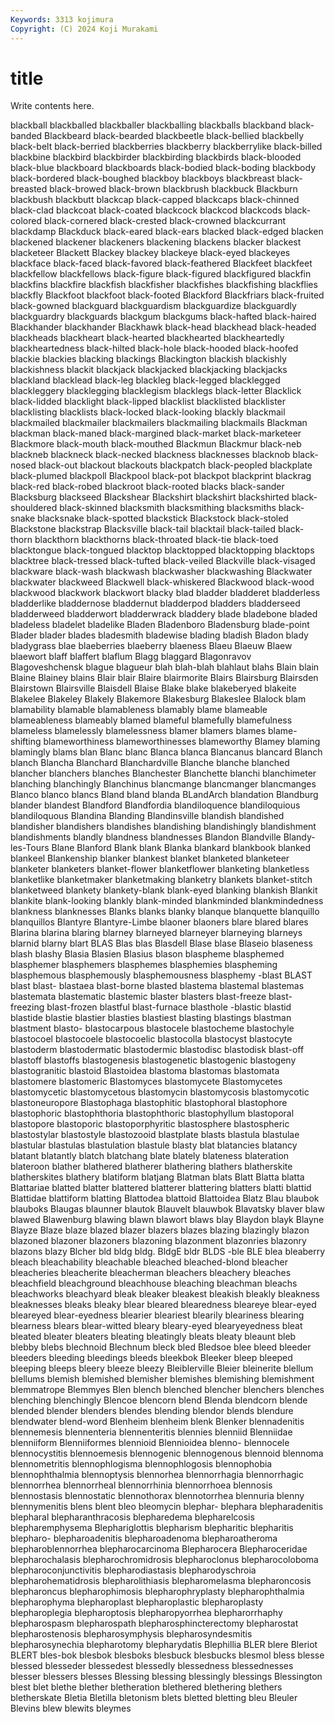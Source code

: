 ```yaml
---
Keywords: 3313 kojimura
Copyright: (C) 2024 Koji Murakami
---
```


# title

Write contents here.




blackball blackballed blackballer blackballing blackballs blackband black-banded Blackbeard black-bearded blackbeetle
black-bellied blackbelly black-belt black-berried blackberries blackberry blackberrylike black-billed blackbine blackbird
blackbirder blackbirding blackbirds black-blooded black-blue blackboard blackboards black-bodied black-boding blackbody
black-bordered black-boughed blackboy blackboys blackbreast black-breasted black-browed black-brown blackbrush blackbuck
Blackburn blackbush blackbutt blackcap black-capped blackcaps black-chinned black-clad blackcoat black-coated
blackcock blackcod blackcods black-colored black-cornered black-crested black-crowned blackcurrant blackdamp Blackduck
black-eared black-ears blacked black-edged blacken blackened blackener blackeners blackening blackens
blacker blackest blacketeer Blackett Blackey blackey blackeye black-eyed blackeyes blackface
black-faced black-favored black-feathered Blackfeet blackfeet blackfellow blackfellows black-figure black-figured blackfigured
blackfin blackfins blackfire blackfish blackfisher blackfishes blackfishing blackflies blackfly Blackfoot
blackfoot black-footed Blackford Blackfriars black-fruited black-gowned blackguard blackguardism blackguardize blackguardly
blackguardry blackguards blackgum blackgums black-hafted black-haired Blackhander blackhander Blackhawk black-head
blackhead black-headed blackheads blackheart black-hearted blackhearted blackheartedly blackheartedness black-hilted black-hole
black-hooded black-hoofed blackie blackies blacking blackings Blackington blackish blackishly blackishness
blackit blackjack blackjacked blackjacking blackjacks blackland blacklead black-leg blackleg black-legged
blacklegged blackleggery blacklegging blacklegism blacklegs black-letter Blacklick black-lidded blacklight black-lipped
blacklist blacklisted blacklister blacklisting blacklists black-locked black-looking blackly blackmail blackmailed
blackmailer blackmailers blackmailing blackmails Blackman blackman black-maned black-margined black-market black-marketeer
Blackmore black-mouth black-mouthed Blackmun Blackmur black-neb blackneb blackneck black-necked blackness
blacknesses blacknob black-nosed black-out blackout blackouts blackpatch black-peopled blackplate black-plumed
blackpoll Blackpool black-pot blackpot blackprint blackrag black-red black-robed blackroot black-rooted
blacks black-sander Blacksburg blackseed Blackshear Blackshirt blackshirt blackshirted black-shouldered black-skinned
blacksmith blacksmithing blacksmiths black-snake blacksnake black-spotted blackstick Blackstock black-stoled Blackstone
blackstrap Blacksville black-tail blacktail black-tailed black-thorn blackthorn blackthorns black-throated black-tie
black-toed blacktongue black-tongued blacktop blacktopped blacktopping blacktops blacktree black-tressed black-tufted
black-veiled Blackville black-visaged blackware black-wash blackwash blackwasher blackwashing Blackwater blackwater
blackweed Blackwell black-whiskered Blackwood black-wood blackwood blackwork blackwort blacky blad
bladder bladderet bladderless bladderlike bladdernose bladdernut bladderpod bladders bladderseed bladderweed
bladderwort bladderwrack bladdery blade bladebone bladed bladeless bladelet bladelike Bladen
Bladenboro Bladensburg blade-point Blader blader blades bladesmith bladewise blading bladish
Bladon blady bladygrass blae blaeberries blaeberry blaeness Blaeu Blaeuw Blaew
blaewort blaff blaffert blaflum Blagg blaggard Blagonravov Blagoveshchensk blague blagueur
blah blah-blah blahlaut blahs Blain blain Blaine Blainey blains Blair
blair Blaire blairmorite Blairs Blairsburg Blairsden Blairstown Blairsville Blaisdell Blaise
Blake blake blakeberyed blakeite Blakelee Blakeley Blakely Blakemore Blakesburg Blakeslee
Blalock blam blamability blamable blamableness blamably blame blameable blameableness blameably
blamed blameful blamefully blamefulness blameless blamelessly blamelessness blamer blamers blames
blame-shifting blameworthiness blameworthinesses blameworthy Blamey blaming blamingly blams blan Blanc
blanc Blanca blanca Blancanus blancard Blanch blanch Blancha Blanchard Blanchardville
Blanche blanche blanched blancher blanchers blanches Blanchester Blanchette blanchi blanchimeter
blanching blanchingly Blanchinus blancmange blancmanger blancmanges Blanco blanco blancs Bland
bland blanda BLandArch blandation Blandburg blander blandest Blandford Blandfordia blandiloquence
blandiloquious blandiloquous Blandina Blanding Blandinsville blandish blandished blandisher blandishers blandishes
blandishing blandishingly blandishment blandishments blandly blandness blandnesses Blandon Blandville Blandy-les-Tours
Blane Blanford Blank blank Blanka blankard blankbook blanked blankeel Blankenship
blanker blankest blanket blanketed blanketeer blanketer blanketers blanket-flower blanketflower blanketing
blanketless blanketlike blanketmaker blanketmaking blanketry blankets blanket-stitch blanketweed blankety blankety-blank
blank-eyed blanking blankish Blankit blankite blank-looking blankly blank-minded blankminded blankmindedness
blankness blanknesses Blanks blanks blanky blanque blanquette blanquillo blanquillos Blantyre
Blantyre-Limbe blaoner blaoners blare blared blares Blarina blarina blaring blarney
blarneyed blarneyer blarneying blarneys blarnid blarny blart BLAS Blas blas
Blasdell Blase blase Blaseio blaseness blash blashy Blasia Blasien Blasius
blason blaspheme blasphemed blasphemer blasphemers blasphemes blasphemies blaspheming blasphemous blasphemously
blasphemousness blasphemy -blast BLAST blast blast- blastaea blast-borne blasted blastema
blastemal blastemas blastemata blastematic blastemic blaster blasters blast-freeze blast-freezing blast-frozen
blastful blast-furnace blasthole -blastic blastid blastide blastie blastier blasties blastiest
blasting blastings blastman blastment blasto- blastocarpous blastocele blastocheme blastochyle blastocoel
blastocoele blastocoelic blastocolla blastocyst blastocyte blastoderm blastodermatic blastodermic blastodisc blastodisk
blast-off blastoff blastoffs blastogenesis blastogenetic blastogenic blastogeny blastogranitic blastoid Blastoidea
blastoma blastomas blastomata blastomere blastomeric Blastomyces blastomycete Blastomycetes blastomycetic blastomycetous
blastomycin blastomycosis blastomycotic blastoneuropore Blastophaga blastophitic blastophoral blastophore blastophoric blastophthoria
blastophthoric blastophyllum blastoporal blastopore blastoporic blastoporphyritic blastosphere blastospheric blastostylar blastostyle
blastozooid blastplate blasts blastula blastulae blastular blastulas blastulation blastule blasty
blat blatancies blatancy blatant blatantly blatch blatchang blate blately blateness
blateration blateroon blather blathered blatherer blathering blathers blatherskite blatherskites blathery
blatiform blatjang Blatman blats Blatt Blatta blatta Blattariae blatted blatter
blattered blatterer blattering blatters blatti blattid Blattidae blattiform blatting Blattodea
blattoid Blattoidea Blatz Blau blaubok blauboks Blaugas blaunner blautok Blauvelt
blauwbok Blavatsky blaver blaw blawed Blawenburg blawing blawn blawort blaws
blay Blaydon blayk Blayne Blayze Blaze blaze blazed blazer blazers
blazes blazing blazingly blazon blazoned blazoner blazoners blazoning blazonment blazonries
blazonry blazons blazy Blcher bld bldg bldg. BldgE bldr BLDS
-ble BLE blea bleaberry bleach bleachability bleachable bleached bleached-blond bleacher
bleacheries bleacherite bleacherman bleachers bleachery bleaches bleachfield bleachground bleachhouse bleaching
bleachman bleachs bleachworks bleachyard bleak bleaker bleakest bleakish bleakly bleakness
bleaknesses bleaks bleaky blear bleared blearedness bleareye blear-eyed bleareyed blear-eyedness
blearier bleariest blearily bleariness blearing blearness blears blear-witted bleary bleary-eyed
blearyeyedness bleat bleated bleater bleaters bleating bleatingly bleats bleaty bleaunt
bleb blebby blebs blechnoid Blechnum bleck bled Bledsoe blee bleed
bleeder bleeders bleeding bleedings bleeds bleekbok Bleeker bleep bleeped bleeping
bleeps bleery bleeze bleezy Bleiblerville Bleier bleinerite blellum blellums blemish
blemished blemisher blemishes blemishing blemishment blemmatrope Blemmyes Blen blench blenched
blencher blenchers blenches blenching blenchingly Blencoe blencorn blend Blenda blendcorn
blende blended blender blenders blendes blending blendor blends blendure blendwater
blend-word Blenheim blenheim blenk Blenker blennadenitis blennemesis blennenteria blennenteritis blennies
blenniid Blenniidae blenniiform Blenniiformes blennioid Blennioidea blenno- blennocele blennocystitis blennoemesis
blennogenic blennogenous blennoid blennoma blennometritis blennophlogisma blennophlogosis blennophobia blennophthalmia blennoptysis
blennorhea blennorrhagia blennorrhagic blennorrhea blennorrheal blennorrhinia blennorrhoea blennosis blennostasis blennostatic
blennothorax blennotorrhea blennuria blenny blennymenitis blens blent bleo bleomycin blephar-
blephara blepharadenitis blepharal blepharanthracosis blepharedema blepharelcosis blepharemphysema Blephariglottis blepharism blepharitic
blepharitis blepharo- blepharoadenitis blepharoadenoma blepharoatheroma blepharoblennorrhea blepharocarcinoma Blepharocera Blepharoceridae blepharochalasis
blepharochromidrosis blepharoclonus blepharocoloboma blepharoconjunctivitis blepharodiastasis blepharodyschroia blepharohematidrosis blepharolithiasis blepharomelasma blepharoncosis
blepharoncus blepharophimosis blepharophryplasty blepharophthalmia blepharophyma blepharoplast blepharoplastic blepharoplasty blepharoplegia blepharoptosis
blepharopyorrhea blepharorrhaphy blepharospasm blepharospath blepharosphincterectomy blepharostat blepharostenosis blepharosymphysis blepharosyndesmitis blepharosynechia
blepharotomy blepharydatis Blephillia BLER blere Bleriot BLERT bles-bok blesbok blesboks
blesbuck blesbucks blesmol bless blesse blessed blesseder blessedest blessedly blessedness
blessednesses blesser blessers blesses Blessing blessing blessingly blessings Blessington blest
blet blethe blether bletheration blethered blethering blethers bletherskate Bletia Bletilla
bletonism blets bletted bletting bleu Bleuler Blevins blew blewits bleymes
